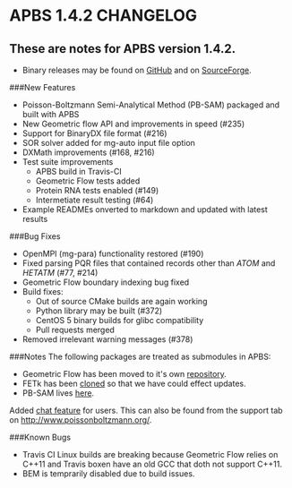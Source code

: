 APBS 1.4.2 CHANGELOG
====================

These are notes for APBS version 1.4.2.
---------------------------------------

* Binary releases may be found on
 [GitHub](https://github.com/Electrostatics/apbs-pdb2pqr/releases) and
 on [SourceForge](http://sourceforge.net/projects/apbs/files/apbs/).

###New Features
* Poisson-Boltzmann Semi-Analytical Method (PB-SAM) packaged and built with APBS
* New Geometric flow API and improvements in speed (#235)
* Support for BinaryDX file format (#216)
* SOR solver added for mg-auto input file option
* DXMath improvements (#168, #216)
* Test suite improvements
  * APBS build in Travis-CI
  * Geometric Flow tests added
  * Protein RNA tests enabled (#149)
  * Intermetiate result testing (#64)
* Example READMEs onverted to markdown and updated with latest results
  

###Bug Fixes
* OpenMPI (mg-para) functionality restored (#190)
* Fixed parsing PQR files that contained records other than _ATOM_ and _HETATM_ (#77, #214)
* Geometric Flow boundary indexing bug fixed
* Build fixes:
  * Out of source CMake builds are again working
  * Python library may be built (#372)
  * CentOS 5 binary builds for glibc compatibility
  * Pull requests merged
* Removed irrelevant warning messages (#378)

###Notes
The following packages are treated as submodules in APBS:
* Geometric Flow has been moved to it's own [repository](https://github.com/Electrostatics/geoflow_c).
* FETk has been [cloned](https://github.com/Electrostatics/FETK) so that we have could effect updates.
* PB-SAM lives [here](https://github.com/Electrostatics/PB-SAM).

Added [chat feature](https://gitter.im/Electrostatics/help) for users.  This can also be found from the support tab on http://www.poissonboltzmann.org/.

###Known Bugs
* Travis CI Linux builds are breaking because Geometric Flow relies on C++11 and Travis boxen have an old GCC that doth not support C++11.
* BEM is temprarily disabled due to build issues.
